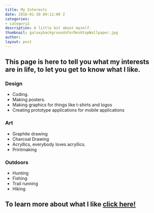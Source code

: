 ```yaml
---
title: My Interests
date: 2016-01-30 09:11:00 Z
categories:
- category2
description: A little bit about myself.
thumbnail: galaxybackgroundsForDesktopWallpaper.jpg
author: 
layout: post
---
```


## This page is here to tell you what my interests are in life, to let you get to know what I like. 

### Design
* Coding.
* Making posters.
* Making graphics for things like t-shirts and logos
* Creating prototype applications for mobile applications
### Art
* Graphite drawing
* Charcoal Drawing
* Acryllics, everybody loves acryllics.
* Printmaking
### Outdoors
* Hunting
* Fishing
* Trail running
* Hiking
## To learn more about what I like [click here!](https://terranceleeg-designstld.siteleaf.net//about.html)

